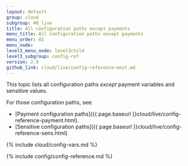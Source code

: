 ```yaml
---
layout: default
group: cloud
subgroup: 40_live
title: All configuration paths except payments
menu_title: All configuration paths except payments
menu_order: 81
menu_node: 
level3_menu_node: level3child
level3_subgroup: config-ref
version: 2.0
github_link: cloud/live/config-reference-most.md
---
```


This topic lists all configuration paths _except_ payment variables and sensitive values. 

For those configuration paths, see:

*	[Payment configuration paths]({{ page.baseurl }}cloud/live/config-reference-payment.html).
*	[Sensitive configuration paths]({{ page.baseurl }}cloud/live/config-reference-sens.html)

{% include cloud/config-vars.md %}

{% include config/config-reference.md %}

